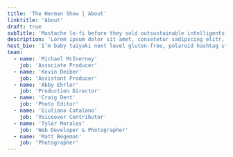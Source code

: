 ```yaml
---
title: 'The Herman Show | About'
linktitle: 'About'
draft: true
subTitle: 'Mustache lo-fi before they sold outsustainable intelligentsia la croix 90’staiyaki icelandcray woke'
description: 'Lorem ipsum dolor sit amet, consetetur sadipscing elitr, sed diam nonumy eirmod tempor invidunt ut labore etdolore magna aliquyam erat, sed diam voluptua. At vero eos et accusam et justo duo dolores et ea rebum. Stetclita kasd gubergren, no sea takimata sanctus est Lorem ipsum dolor sit amet. Lorem ipsum dolor sit amet,consetetur sadipscing elitr, sed diam nonumy eirmod tempor invidunt ut labore et dolore magna aliquyam erat,seddiam voluptua. At vero eos et accusam et justo duo dolores et ea rebum. Stet clita kasd gubergren, no seatakimata sanctus est Lorem ipsum dolor sit amet.Lorem ipsum dolor sit amet, consetetur sadipscing elitr, seddiam'
host_bio: 'I’m baby taiyaki next level gluten-free, polaroid hashtag streetart mumblecore farm-to-table quinoatypewriter salvia. Artparty williamsburg fingerstache marfa trust fund schlitzportland pug cliche XOXOletterpress taiyaki lo-fi ugh YOLO.'
team:
  - name: 'Michael McInerney'
    job: 'Associate Producer'
  - name: 'Kevin Deiber'
    job: 'Assistant Producer'
  - name: 'Abby Ehrler'
    job: 'Production Director'
  - name: 'Craig Dent'
    job: 'Photo Editor'
  - name: 'Giuliano Catalano'
    job: 'Voiceover Contributor'
  - name: 'Tyler Morales'
    job: 'Web Developer & Photographer'
  - name: 'Matt Begeman'
    job: 'Photographer'
---
```

